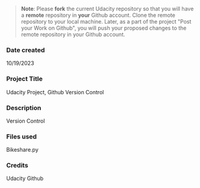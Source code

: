 >**Note**: Please **fork** the current Udacity repository so that you will have a **remote** repository in **your** Github account. Clone the remote repository to your local machine. Later, as a part of the project "Post your Work on Github", you will push your proposed changes to the remote repository in your Github account.

### Date created
10/19/2023

### Project Title
Udacity Project, Github Version Control

### Description
Version Control 
    
### Files used
Bikeshare.py

### Credits
Udacity
Github

